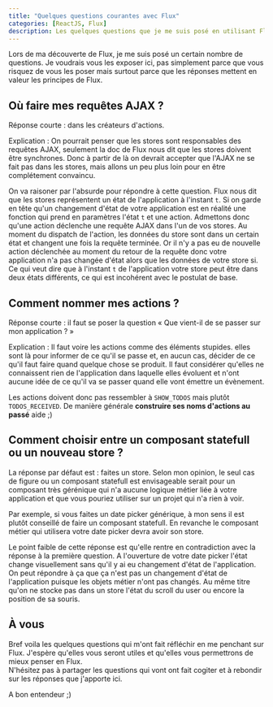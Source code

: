 ```yaml
---
title: "Quelques questions courantes avec Flux"
categories: [ReactJS, Flux]
description: Les quelques questions que je me suis posé en utilisant Flux
---
```


Lors de ma découverte de Flux, je me suis posé un certain nombre de questions. Je voudrais vous les exposer ici, pas simplement parce que vous risquez de vous les poser mais surtout parce que les réponses mettent en valeur les principes de Flux.

## Où faire mes requêtes AJAX ?

Réponse courte : dans les créateurs d'actions.

Explication : On pourrait penser que les stores sont responsables des requêtes AJAX, seulement la doc de Flux nous dit que les stores doivent être synchrones. Donc à partir de là on devrait accepter que l'AJAX ne se fait pas dans les stores, mais allons un peu plus loin pour en être complétement convaincu.  

On va raisoner par l'absurde pour répondre à cette question. Flux nous dit que les stores représentent un état de l'application à l'instant `t`. Si on garde en tête qu'un changement d'état de votre application est en réalité une fonction qui prend en paramètres l'état `t` et une action. Admettons donc qu'une action déclenche une requête AJAX dans l'un de vos stores. Au moment du dispatch de l'action, les données du store sont dans un certain état et changent une fois la requête terminée. Or il n'y a pas eu de nouvelle action déclenchée au moment du retour de la requête donc votre application n'a pas changée d'état alors que les données de votre store si. Ce qui veut dire que à l'instant `t` de l'application votre store peut être dans deux états différents, ce qui est incohérent avec le postulat de base.

## Comment nommer mes actions ?

Réponse courte : il faut se poser la question « Que vient-il de se passer sur mon application ? »

Explication : Il faut voire les actions comme des éléments stupides. elles sont là pour informer de ce qu'il se passe et, en aucun cas, décider de ce qu'il faut faire quand quelque chose se produit. Il faut considérer qu'elles ne connaissent rien de l'application dans laquelle elles évoluent et n'ont aucune idée de ce qu'il va se passer quand elle vont émettre un évènement.

Les actions doivent donc pas ressembler à `SHOW_TODOS` mais plutôt `TODOS_RECEIVED`. De manière générale **construire ses noms d'actions au passé** aide ;)

## Comment choisir entre un composant statefull ou un nouveau store ?

La réponse par défaut est : faites un store. Selon mon opinion, le seul cas de figure ou un composant statefull est envisageable serait pour un composant très gérénique qui n'a aucune logique métier liée à votre application et que vous pouriez utiliser sur un projet qui n'a rien à voir.

Par exemple, si vous faites un date picker générique, à mon sens il est plutôt conseillé de faire un composant statefull. En revanche le composant métier qui utilisera votre date picker devra avoir son store.

Le point faible de cette réponse est qu'elle rentre en contradiction avec la réponse à la première question. A l'ouverture de votre date picker l'état change visuellement sans qu'il y ai eu changement d'état de l'application.  
On peut répondre à ça que ça n'est pas un changement d'état de l'application puisque les objets métier n'ont pas changés. Au même titre qu'on ne stocke pas dans un store l'état du scroll du user ou encore la position de sa souris.

## À vous
Bref voila les quelques questions qui m'ont fait réfléchir en me penchant sur Flux. J'espère qu'elles vous seront utiles et qu'elles vous permettrons de mieux penser en Flux.  
N'hésitez pas à partager les questions qui vont ont fait cogiter et à rebondir sur les réponses que j'apporte ici.

A bon entendeur ;)
